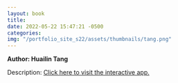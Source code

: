 ```yaml
---
layout: book
title:
date: 2022-05-22 15:47:21 -0500
categories:
img: "/portfolio_site_s22/assets/thumbnails/tang.png"
---
```


<b>Author: Huailin Tang</b>

Description:
<a href="">Click here to visit the interactive app.</a>

[jekyll-docs]: https://jekyllrb.com/docs/home
[jekyll-gh]:   https://github.com/jekyll/jekyll
[jekyll-talk]: https://talk.jekyllrb.com/
